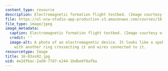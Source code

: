 ```yaml
---
content_type: resource
description: Electromagnetic formation flight testbed. (Image courtesy of John Keesee.)
file: https://ol-ocw-studio-app-production.s3.amazonaws.com/courses/16-83x-space-systems-engineering-spring-2002-spring-2003/4e2dfbac2a5077d7e2441bdbe6f8afba_16-83xs02.jpg
file_type: image/jpeg
image_metadata:
  caption: Electromagnetic formation flight testbed. (Image courtesy of John Keesee.)
  credit: ''
  image-alt: A photo of an electromagnetic device. It looks like a spokeless unicycle
    with another ring crossecting it and wires connected to it.
resourcetype: Image
title: 16-83xs02.jpg
uid: 4e2dfbac-2a50-77d7-e244-1bdbe6f8afba
---
```

